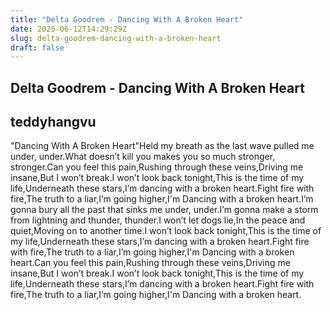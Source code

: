 ```yaml
---
title: "Delta Goodrem - Dancing With A Broken Heart"
date: 2025-06-12T14:29:29Z
slug: delta-goodrem-dancing-with-a-broken-heart
draft: false
---
```


## Delta Goodrem - Dancing With A Broken Heart

## teddyhangvu

"Dancing With A Broken Heart"Held my breath as the last wave pulled me under, under.What doesn’t kill you makes you so much stronger, stronger.Can you feel this pain,Rushing through these veins,Driving me insane,But I won’t break.I won’t look back tonight,This is the time of my life,Underneath these stars,I’m dancing with a broken heart.Fight fire with fire,The truth to a liar,I’m going higher,I'm Dancing with a broken heart.I’m gonna bury all the past that sinks me under, under.I’m gonna make a storm from lightning and thunder, thunder.I won’t let dogs lie,In the peace and quiet,Moving on to another time.I won’t look back tonight,This is the time of my life,Underneath these stars,I’m dancing with a broken heart.Fight fire with fire,The truth to a liar,I’m going higher,I'm Dancing with a broken heart.Can you feel this pain,Rushing through these veins,Driving me insane,But I won’t break.I won’t look back tonight,This is the time of my life,Underneath these stars,I’m dancing with a broken heart.Fight fire with fire,The truth to a liar,I’m going higher,I'm Dancing with a broken heart.